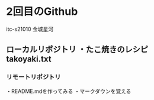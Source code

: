 <h1>2回目のGithub</h1>
itc-s21010
金城星河
<h2>ローカルリポジトリ
・たこ焼きのレシピ
takoyaki.txt
<h3>リモートリポジトリ</h3>
・README.mdを作ってみる
・マークダウンを覚える
